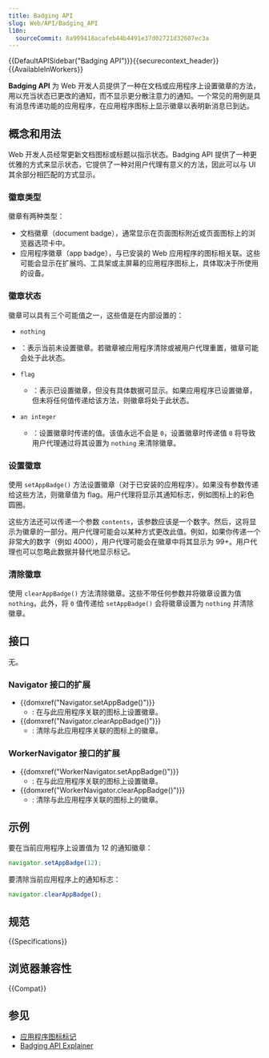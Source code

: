 ```yaml
---
title: Badging API
slug: Web/API/Badging_API
l10n:
  sourceCommit: 8a999418acafeb44b4491e37d02721d32607ec3a
---
```


{{DefaultAPISidebar("Badging API")}}{{securecontext_header}}{{AvailableInWorkers}}

**Badging API** 为 Web 开发人员提供了一种在文档或应用程序上设置徽章的方法，用以充当状态已更改的通知，而不显示更分散注意力的通知。一个常见的用例是具有消息传递功能的应用程序，在应用程序图标上显示徽章以表明新消息已到达。

## 概念和用法

Web 开发人员经常更新文档图标或标题以指示状态。Badging API 提供了一种更优雅的方式来显示状态，它提供了一种对用户代理有意义的方法，因此可以与 UI 其余部分相匹配的方式显示。

### 徽章类型

徽章有两种类型：

- 文档徽章（document badge），通常显示在页面图标附近或页面图标上的浏览器选项卡中。
- 应用程序徽章（app badge），与已安装的 Web 应用程序的图标相关联。这些可能会显示在扩展坞、工具架或主屏幕的应用程序图标上，具体取决于所使用的设备。

### 徽章状态

徽章可以具有三个可能值之一，这些值是在内部设置的：

- `nothing`

- ：表示当前未设置徽章。若徽章被应用程序清除或被用户代理重置，徽章可能会处于此状态。
- `flag`
  - ：表示已设置徽章，但没有具体数据可显示。如果应用程序已设置徽章，但未将任何值传递给该方法，则徽章将处于此状态。
- `an integer`
  - ：设置徽章时传递的值。该值永远不会是 `0`，设置徽章时传递值 `0` 将导致用户代理通过将其设置为 `nothing` 来清除徽章。

### 设置徽章

使用 `setAppBadge()` 方法设置徽章（对于已安装的应用程序）。如果没有参数传递给这些方法，则徽章值为 flag。用户代理将显示其通知标志，例如图标上的彩色圆圈。

这些方法还可以传递一个参数 `contents`，该参数应该是一个数字。然后，这将显示为徽章的一部分。用户代理可能会以某种方式更改此值。例如，如果你传递一个非常大的数字（例如 4000），用户代理可能会在徽章中将其显示为 99+。用户代理也可以忽略此数据并替代地显示标记。

### 清除徽章

使用 `clearAppBadge()` 方法清除徽章。这些不带任何参数并将徽章设置为值 `nothing`。此外，将 `0` 值传递给 `setAppBadge()` 会将徽章设置为 `nothing` 并清除徽章。

## 接口

无。

### Navigator 接口的扩展

- {{domxref("Navigator.setAppBadge()")}}
  - : 在与此应用程序关联的图标上设置徽章。
- {{domxref("Navigator.clearAppBadge()")}}
  - : 清除与此应用程序关联的图标上的徽章。

### WorkerNavigator 接口的扩展

- {{domxref("WorkerNavigator.setAppBadge()")}}
  - : 在与此应用程序关联的图标上设置徽章。
- {{domxref("WorkerNavigator.clearAppBadge()")}}
  - : 清除与此应用程序关联的图标上的徽章。

## 示例

要在当前应用程序上设置值为 12 的通知徽章：

```js
navigator.setAppBadge(12);
```

要清除当前应用程序上的通知标志：

```js
navigator.clearAppBadge();
```

## 规范

{{Specifications}}

## 浏览器兼容性

{{Compat}}

## 参见

- [应用程序图标标记](https://developer.chrome.com/docs/capabilities/web-apis/badging-api)
- [Badging API Explainer](https://github.com/w3c/badging/blob/main/explainer.md)
